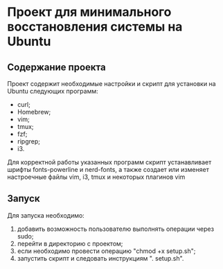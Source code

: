 # Проект для минимального восстановления системы на Ubuntu
## Содержание проекта
Проект содержит необходимые настройки и скрипт для установки на Ubuntu следующих программ:
- curl;
- Homebrew;
- vim;
- tmux;
- fzf;
- ripgrep;
- i3.

Для корректной работы указанных программ скрипт устанавливает шрифты fonts-powerline и nerd-fonts, а также создает или изменяет настроечные файлы vim, i3, tmux и некоторых плагинов vim
## Запуск
Для запуска необходимо:
1) добавить возможность пользователю выполнять операции через sudo;
2) перейти в директорию с проектом;
3) если необходимо провести операцию "chmod +x setup.sh";
4) запустить скрипт и следовать инструкциям ". setup.sh".
